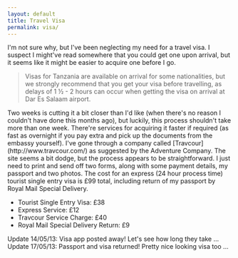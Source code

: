 ```yaml
---
layout: default
title: Travel Visa
permalink: visa/
---
```

I'm not sure why, but I've been neglecting my need for a travel visa. I suspect I might've read somewhere that you could get one upon arrival, but it seems like it might be easier to acquire one before I go.
<blockquote>Visas for Tanzania are available on arrival for some nationalities, but we strongly recommend that you get your visa before travelling, as delays of 1 ½ - 2 hours can occur when getting the visa on arrival at Dar Es Salaam airport.</blockquote>
Two weeks is cutting it a bit closer than I'd like (when there's no reason I couldn't have done this months ago), but luckily, this process shouldn't take more than one week. There're services for acquiring it faster if required (as fast as overnight if you pay extra and pick up the documents from the embassy yourself).
I've gone through a company called [Travcour](http://www.travcour.com/) as suggested by the Adventure Company. The site seems a bit dodge, but the process appears to be straightforward.
I just need to print and send off two forms, along with some payment details, my passport and two photos.
The cost for an express (24 hour process time) tourist single entry visa is £99 total, including return of my passport by Royal Mail Special Delivery.

* Tourist Single Entry Visa: £38
* Express Service: £12
* Travcour Service Charge: £40
* Royal Mail Special Delivery Return: £9

Update 14/05/13:
Visa app posted away! Let's see how long they take ...
Update 17/05/13:
Passport and visa returned! Pretty nice looking visa too ...

